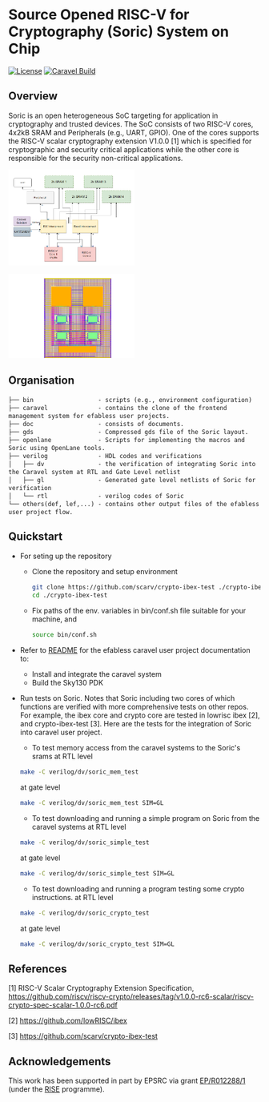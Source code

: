 # Source Opened RISC-V for Cryptography (Soric) System on Chip

[![License](https://img.shields.io/badge/License-Apache%202.0-blue.svg)](https://opensource.org/licenses/Apache-2.0) [![Caravel Build](https://github.com/efabless/caravel_project_example/actions/workflows/caravel_build.yml/badge.svg)](https://github.com/efabless/caravel_project_example/actions/workflows/caravel_build.yml)

<!--- -------------------------------------------------------------------- --->

## Overview
Soric is an open heterogeneous SoC targeting for application in cryptography and trusted devices. The SoC consists of two RISC-V cores, 4x2kB SRAM and Peripherals (e.g., UART, GPIO). One of the cores supports the RISC-V scalar cryptography extension V1.0.0 [1] which is specified for cryptographic and security critical applications while the other core is responsible for the security non-critical applications.

   <p align="left">
   <img src="./bin/soc.png" width="50%" height="50%">
   </p>

   <p align="left">
   <img src="./bin/soric.png" width="50%" height="50%">
   </p>

## Organisation

```
├── bin                  - scripts (e.g., environment configuration)
├── caravel              - contains the clone of the frontend management system for efabless user projects.
├── doc                  - consists of documents.
├── gds                  - Compressed gds file of the Soric layout.
├── openlane             - Scripts for implementing the macros and Soric using OpenLane tools.
├── verilog              - HDL codes and verifications
│   ├── dv               - the verification of integrating Soric into the Caravel system at RTL and Gate Level netlist
│   ├── gl               - Generated gate level netlists of Soric for verification
│   └── rtl              - verilog codes of Soric
└── others(def, lef,...) - contains other output files of the efabless user project flow.
```
## Quickstart

- For seting up the repository

  - Clone the repository and setup environment 
  
    ```sh
    git clone https://github.com/scarv/crypto-ibex-test ./crypto-ibex-test
    cd ./crypto-ibex-test
    ```
  
  - Fix paths of the env. variables in bin/conf.sh file suitable for your machine, and
  
    ```sh
    source bin/conf.sh   
    ```

- Refer to [README](docs/source/index.rst) for the efabless caravel user project documentation to:
  
  -  Install and integrate the caravel system
  -  Build the Sky130 PDK

- Run tests on Soric. Notes that Soric including two cores of which functions are verified with more comprehensive tests on other repos. 
For example, the ibex core and crypto core are tested in lowrisc ibex [2], and crypto-ibex-test [3]. 
Here are the tests for the integration of Soric into caravel user project. 
  
  - To test memory access from the caravel systems to the Soric's srams at RTL level
  
  ```sh
  make -C verilog/dv/soric_mem_test
  ```
  
  at gate level

  ```sh
  make -C verilog/dv/soric_mem_test SIM=GL
  ```
  
  - To test downloading and running a simple program on Soric from the caravel systems at RTL level
  
  ```sh
  make -C verilog/dv/soric_simple_test
  ```
  
  at gate level

  ```sh
  make -C verilog/dv/soric_simple_test SIM=GL
  ```
  
  - To test downloading and running a program testing some crypto instructions. 
  at RTL level
  
  ```sh
  make -C verilog/dv/soric_crypto_test
  ```
  
  at gate level

  ```sh
  make -C verilog/dv/soric_crypto_test SIM=GL
  ```

## References

[1] RISC-V Scalar Cryptography Extension Specification, https://github.com/riscv/riscv-crypto/releases/tag/v1.0.0-rc6-scalar/riscv-crypto-spec-scalar-1.0.0-rc6.pdf 

[2] https://github.com/lowRISC/ibex

[3] https://github.com/scarv/crypto-ibex-test

## Acknowledgements

This work has been supported in part
by EPSRC via grant
[EP/R012288/1](https://gow.epsrc.ukri.org/NGBOViewGrant.aspx?GrantRef=EP/R012288/1) (under the [RISE](http://www.ukrise.org) programme).

